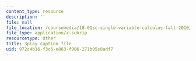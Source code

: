 ```yaml
---
content_type: resource
description: ''
file: null
file_location: /coursemedia/18-01sc-single-variable-calculus-fall-2010/972c4b16f3c6e863f906271b95c8adf7_zUEuKrxgHws.srt
file_type: application/x-subrip
resourcetype: Other
title: 3play caption file
uid: 972c4b16-f3c6-e863-f906-271b95c8adf7
---
```

